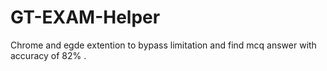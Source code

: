 # GT-EXAM-Helper
Chrome and egde extention to bypass limitation and find mcq answer with accuracy of 82% . 
